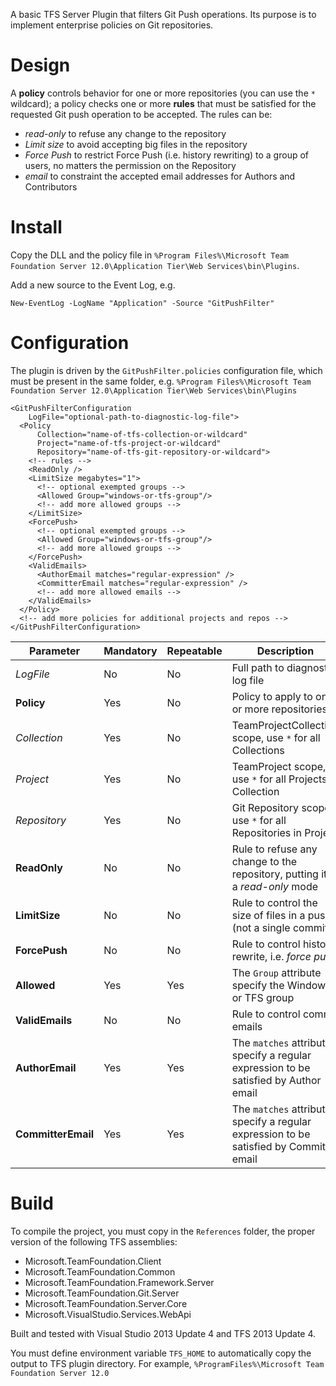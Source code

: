 A basic TFS Server Plugin that filters Git Push operations.
Its purpose is to implement enterprise policies on Git repositories.

# Design
A **policy** controls behavior for one or more repositories (you can use the `*` wildcard); a policy
checks one or more **rules** that must be satisfied for the requested Git push operation to be accepted.
The rules can be:
 - *read-only* to refuse any change to the repository
 - *Limit size* to avoid accepting big files in the repository
 - *Force Push* to restrict Force Push (i.e. history rewriting) to a group of users, no matters the permission on the Repository
 - *email* to constraint the accepted email addresses for Authors and Contributors

# Install

Copy the DLL and the policy file in `%Program Files%\Microsoft Team Foundation Server 12.0\Application Tier\Web Services\bin\Plugins`.

Add a new source to the Event Log, e.g.

```
New-EventLog -LogName "Application" -Source "GitPushFilter"
```

# Configuration

The plugin is driven by the `GitPushFilter.policies` configuration file, which must be present
in the same folder, e.g. `%Program Files%\Microsoft Team Foundation Server 12.0\Application Tier\Web Services\bin\Plugins`

```
<GitPushFilterConfiguration
    LogFile="optional-path-to-diagnostic-log-file">
  <Policy
      Collection="name-of-tfs-collection-or-wildcard"
      Project="name-of-tfs-project-or-wildcard"
      Repository="name-of-tfs-git-repository-or-wildcard">
    <!-- rules -->
    <ReadOnly />
    <LimitSize megabytes="1">
      <!-- optional exempted groups -->
      <Allowed Group="windows-or-tfs-group"/>
      <!-- add more allowed groups -->
    </LimitSize>
    <ForcePush>
      <!-- optional exempted groups -->
      <Allowed Group="windows-or-tfs-group"/>
      <!-- add more allowed groups -->
    </ForcePush>
    <ValidEmails>
      <AuthorEmail matches="regular-expression" />
      <CommitterEmail matches="regular-expression" />
      <!-- add more allowed emails -->
    </ValidEmails>
  </Policy>
  <!-- add more policies for additional projects and repos -->
</GitPushFilterConfiguration>
```

| Parameter          | Mandatory | Repeatable | Description                                             |
|--------------------|-----------|------------|---------------------------------------------------------|
| _LogFile_          | No  | No  | Full path to diagnostic log file                                     |
| **Policy**         | Yes | No  | Policy to apply to one or more repositories                          |
| _Collection_       | Yes | No  | TeamProjectCollection scope, use `*` for all Collections             |
| _Project_          | Yes | No  | TeamProject scope, use `*` for all Projects in Collection            |
| _Repository_       | Yes | No  | Git Repository scope, use `*` for all Repositories in Project        |
| **ReadOnly**       | No  | No  | Rule to refuse any change to the repository, putting it in a *read-only* mode |
| **LimitSize**      | No  | No  | Rule to control the size of files in a push (not a single commit)    |
| **ForcePush**      | No  | No  | Rule to control history rewrite, i.e. *force push*                   |
| **Allowed**        | Yes | Yes | The `Group` attribute specify the Windows or TFS group               |
| **ValidEmails**    | No  | No  | Rule to control commit emails                                        |
| **AuthorEmail**    | Yes | Yes | The `matches` attribute specify a regular expression to be satisfied by Author email |
| **CommitterEmail** | Yes | Yes | The `matches` attribute specify a regular expression to be satisfied by Committer email  |


# Build
To compile the project, you must copy in the `References` folder, the proper version of the following TFS assemblies:

 - Microsoft.TeamFoundation.Client
 - Microsoft.TeamFoundation.Common
 - Microsoft.TeamFoundation.Framework.Server
 - Microsoft.TeamFoundation.Git.Server
 - Microsoft.TeamFoundation.Server.Core
 - Microsoft.VisualStudio.Services.WebApi

Built and tested with Visual Studio 2013 Update 4 and TFS 2013 Update 4.

You must define environment variable `TFS_HOME` to automatically copy the output to TFS plugin directory.
For example, `%ProgramFiles%\Microsoft Team Foundation Server 12.0`